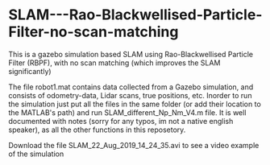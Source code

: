 # SLAM---Rao-Blackwellised-Particle-Filter-no-scan-matching

This is a gazebo simulation based SLAM using Rao-Blackwellised Particle Filter (RBPF), with no scan matching (which improves the SLAM significantly)

The file robot1.mat contains data collected from a Gazebo simulation, and consists of odometry-data, Lidar scans, true positions, etc.
Inorder to run the simulation just put all the files in the same folder (or add their location to the MATLAB's path) and run SLAM_different_Np_Nm_V4.m
file. It is well documented with notes (sorry for any typos, im not a native english speaker), as all the other functions in this reposetory.


Download the file SLAM_22_Aug_2019_14_24_35.avi to see a video example of the simulation
